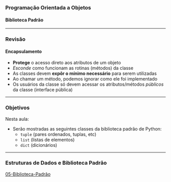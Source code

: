 ### Programação Orientada a Objetos
#### Biblioteca Padrão
---

### Revisão 

#### Encapsulamento
- __Protege__ o acesso direto aos atributos de um objeto
- *Esconde* como funcionam as rotinas (métodos) da classe
- As classes devem __expôr o mínimo necessário__ para serem utilizadas
- Ao chamar um método, podemos ignorar como ele foi implementado
- Os usuários da classe só devem acessar os atributos/métodos *públicos* da classe (interface pública)
---

### Objetivos

Nesta aula:
- Serão mostradas as seguintes classes da biblioteca
  padrão de Python:
    - ```tuple``` (pares ordenados, tuplas, etc)
    - ```list``` (listas de elementos)
    - ```dict``` (dicionários)
--- 

### Estruturas de Dados e Biblioteca Padrão
[05-Biblioteca-Padrão](05-Biblioteca-Padrao.ipynb)
